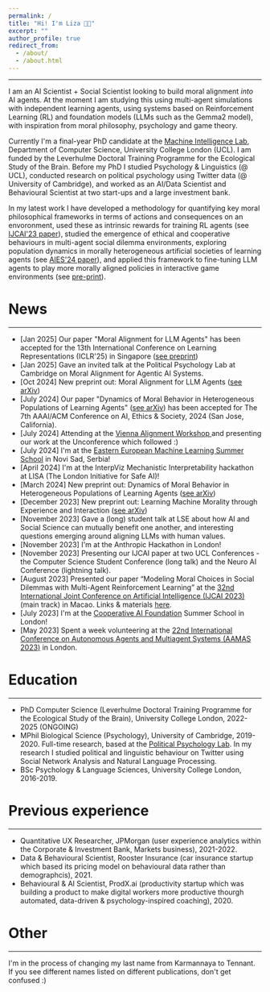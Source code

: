 ```yaml
---
permalink: /
title: "Hi! I'm Liza 👋🏼"
excerpt: ""
author_profile: true
redirect_from: 
  - /about/
  - /about.html
---
```

---
I am an AI Scientist + Social Scientist looking to build moral alignment _into_ AI agents. At the moment I am studying this using multi-agent simulations with independent learning agents, using systems based on Reinforcement Learning (RL) and foundation models (LLMs such as the Gemma2 model), with inspiration from moral philosophy, psychology and game theory. 

Currently I'm a final-year PhD candidate at the [Machine Intelligence Lab](https://www.machineintelligencelab.ai/), Department of Computer Science, University College London (UCL). I am funded by the Leverhulme Doctoral Training Programme for the Ecological Study of the Brain. Before my PhD I studied Psychology & Linguistics (@ UCL), conducted research on political psychology using Twitter data (@ University of Cambridge), and worked as an AI/Data Scientist and Behavioural Scientist at two start-ups and a large investment bank. 

In my latest work I have developed a methodology for quantifying key moral philosophical frameworks in terms of actions and consequences on an envoronment, used these as intrinsic rewards for training RL agents (see [IJCAI'23 paper](https://doi.org/10.24963/ijcai.2023/36)), studied the emergence of ethical and cooperative behaviours in multi-agent social dilemma environments, exploring population dynamics in morally heterogeneous artificial societies of learning agents (see [AIES'24 paper](https://arxiv.org/abs/2403.04202)), and applied this framework to fine-tuning LLM agents to play more morally aligned policies in interactive game environments (see [pre-print](https://arxiv.org/abs/2410.01639)).  

News
======
---
- [Jan 2025] Our paper "Moral Alignment for LLM Agents" has been accepted for the 13th International Conference on Learning Representations (ICLR'25) in Singapore ([see preprint](https://arxiv.org/abs/2410.01639))
- [Jan 2025] Gave an invited talk at the Political Psychology Lab at Cambridge on Moral Alignment for Agentic AI Systems. 
- [Oct 2024] New preprint out: Moral Alignment for LLM Agents ([see arXiv](https://arxiv.org/abs/2410.01639))
- [July 2024] Our paper "Dynamics of Moral Behavior in Heterogeneous Populations of Learning Agents" ([see arXiv](https://arxiv.org/html/2403.04202v2)) has been accepted for The 7th AAAI/ACM Conference on AI, Ethics & Society, 2024 (San Jose, California).
- [July 2024] Attending at the [Vienna Alignment Workshop ](https://far.ai/post/2024-08-vienna-alignment-workshop/#:~:text=The%20Vienna%20Alignment%20Workshop%20advanced,Workshops%2C%20register%20your%20interest%20here.) and presenting our work at the Unconference which followed :) 
- [July 2024] I'm at the [Eastern European Machine Learning Summer School](https://www.eeml.eu/home) in Novi Sad, Serbia! 
- [April 2024] I'm at the InterpViz Mechanistic Interpretability hackathon at LISA (The London Initiative for Safe AI)! 
- [March 2024] New preprint out: Dynamics of Moral Behavior in Heterogeneous Populations of Learning Agents ([see arXiv](https://arxiv.org/html/2403.04202v2))
- [December 2023] New preprint out: Learning Machine Morality through Experience and Interaction ([see arXiv](https://arxiv.org/abs/2312.01818))
- [November 2023] Gave a (long) student talk at LSE about how AI and Social Science can mutually benefit one another, and interesting questions emerging around aligning LLMs with human values.
- [November 2023] I'm at the Anthropic Hackathon in London!
- [November 2023] Presenting our IJCAI paper at two UCL Conferences - the Computer Science Student Conference (long talk) and the Neuro AI Conference (lightning talk). 
- [August 2023] Presented our paper “Modeling Moral Choices in Social Dilemmas with Multi-Agent Reinforcement Learning” at the [32nd International Joint Conference on Artificial Intelligence (IJCAI 2023)](https://ijcai-23.org/) (main track) in Macao. Links & materials [here](https://liza-tennant.github.io/publication/2023-modeling-moral-choices).
- [July 2023] I'm at the [Cooperative AI Foundation](https://www.cooperativeai.com/) Summer School in London! 
- [May 2023] Spent a week volunteering at the [22nd International Conference on Autonomous Agents and Multiagent Systems (AAMAS 2023)](https://aamas2023.soton.ac.uk/) in London.

Education
====
---
- PhD Computer Science (Leverhulme Doctoral Training Programme for the Ecological Study of the Brain), University College London, 2022-2025 (ONGOING)
- MPhil Biological Science (Psychology), University of Cambridge, 2019-2020. Full-time research, based at the [Political Psychology Lab](https://www.psychol.cam.ac.uk/polpsych). In my research I studied political and linguistic behaviour on Twitter using Social Network Analysis and Natural Language Processing.
- BSc Psychology & Language Sciences, University College London, 2016-2019.


Previous experience
======
---
- Quantitative UX Researcher, JPMorgan (user experience analytics within the Corporate & Investment Bank, Markets business), 2021-2022.
- Data & Behavioural Scientist, Rooster Insurance (car insurance startup which based its pricing model on behavioural data rather than demographcis), 2021.
- Behavioural & AI Scientist, ProdX.ai (productivity startup which was building a product to make digital workers more productive thourgh automated, data-driven & psychology-inspired coaching), 2020.


Other
======
---
I'm in the process of changing my last name from Karmannaya to Tennant. If you see different names listed on different publications, don't get confused :)
